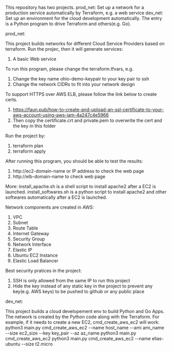 This repository has two projects.
prod_net: Set up a network for a production service automatically by Terraform, e.g. a web service
dev_net: Set up an environment for the cloud development automatically. The entry is a Python program to drive Terraform and others(e.g. Go). 


prod_net:

This project builds networks for different Cloud Service Providers based on terraform. Run the projec, then it will generate services:
1. A basic Web service


To run this program, please change the terraform.tfvars, e.g.
1. Change the key name ohio-demo-keypair to your key pair to ssh
2. Change the network CIDRs to fit into your network design

To support HTTPS over AWS ELB, please follow the link below to create certs.
1. https://faun.pub/how-to-create-and-upload-an-ssl-certificate-to-your-aws-account-using-aws-iam-4a247c4e5966
2. Then copy the certificate.crt and private.pem to overwrite the cert and the key in this folder

Run the project by:

1. terraform plan
2. terraform apply

After running this program, you should be able to test the results:
1. http://ec2-domain-name or IP address to check the web page
2. http://elb-domain-name to check web page

More:
install_apache.sh is a shell script to install apache2 after a EC2 is launched. 
install_softwares.sh is a python script to install apache2 and other softwares automatically after a EC2 is launched. 


Network components are created in AWS:
1. VPC
2. Subnet
3. Route Table
4. Internet Gateway
5. Security Group
6. Network Interface
7. Elastic IP 
8. Ubuntu EC2 Instance
9. Elastic Load Balancer

Best security pratices in the project:
1. SSH is only allowed from the same IP to run this project
2. Hide the key instead of any static key in the project to prevent any key(e.g. AWS keys) to be pushed to github or any public place


dev_net:

This project builds a cloud developement env to build Python and Go Apps. The network is created by the Python code along with the Terraform.
For example, if it needs to create a new EC2, cmd_create_aws_ec2 will work: 
python3 main.py cmd_create_aws_ec2 --name host_name --ami ami_name --size ec2_size --key key_pair  --az az_name
python3 main.py cmd_create_aws_ec2 
python3 main.py cmd_create_aws_ec2 --name elias-ubuntu --size t2.micro